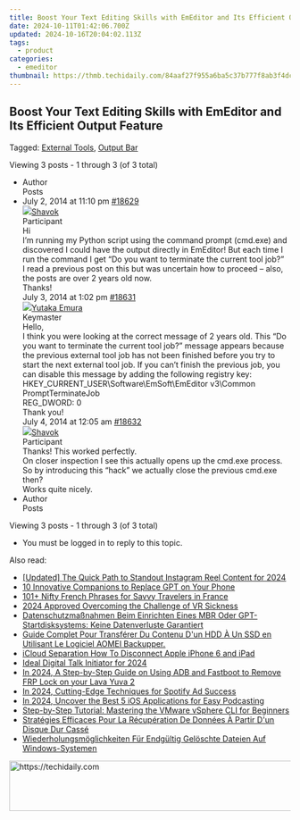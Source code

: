 ```yaml
---
title: Boost Your Text Editing Skills with EmEditor and Its Efficient Output Feature
date: 2024-10-11T01:42:06.700Z
updated: 2024-10-16T20:04:02.113Z
tags:
  - product
categories:
  - emeditor
thumbnail: https://thmb.techidaily.com/84aaf27f955a6ba5c37b777f8ab3f4dc75b3cebc10a8c5dcc535bfa16bc60ba0.jpg
---
```


## Boost Your Text Editing Skills with EmEditor and Its Efficient Output Feature

Tagged: [External Tools](https://tools.techidaily.com/emeditor/products/), [Output Bar](https://tools.techidaily.com/emeditor/products/)

Viewing 3 posts - 1 through 3 (of 3 total)

* Author  
Posts
* July 2, 2014 at 11:10 pm [#18629](https://tools.techidaily.com/emeditor/products/)  
[![](https://secure.gravatar.com/avatar/b3a0ed2c9d805d8c56f58fefc57d7709?s=80&d=identicon&r=g)Shavok](https://www.emeditor.com/forums/users/shavok/ "View Shavok's profile")  
Participant  
Hi  
I’m running my Python script using the command prompt (cmd.exe) and discovered I could have the output directly in EmEditor! But each time I run the command I get “Do you want to terminate the current tool job?”  
I read a previous post on this but was uncertain how to proceed – also, the posts are over 2 years old now.  
Thanks!  
July 3, 2014 at 1:02 pm [#18631](https://tools.techidaily.com/emeditor/products/)  
[![](https://secure.gravatar.com/avatar/a0a6377144ed3636f985d87303f65ed2?s=80&d=identicon&r=g)Yutaka Emura](https://www.emeditor.com/forums/users/yemura/ "View Yutaka Emura's profile")  
Keymaster  
Hello,  
I think you were looking at the correct message of 2 years old. This “Do you want to terminate the current tool job?” message appears because the previous external tool job has not been finished before you try to start the next external tool job. If you can’t finish the previous job, you can disable this message by adding the following registry key:  
HKEY\_CURRENT\_USER\\Software\\EmSoft\\EmEditor v3\\Common  
PromptTerminateJob  
REG\_DWORD: 0  
Thank you!  
July 4, 2014 at 12:05 am [#18632](https://tools.techidaily.com/emeditor/products/)  
[![](https://secure.gravatar.com/avatar/b3a0ed2c9d805d8c56f58fefc57d7709?s=80&d=identicon&r=g)Shavok](https://www.emeditor.com/forums/users/shavok/ "View Shavok's profile")  
Participant  
Thanks! This worked perfectly.  
On closer inspection I see this actually opens up the cmd.exe process. So by introducing this “hack” we actually close the previous cmd.exe then?  
Works quite nicely.
* Author  
Posts

Viewing 3 posts - 1 through 3 (of 3 total)

* You must be logged in to reply to this topic.

<ins class="adsbygoogle"
     style="display:block"
     data-ad-format="autorelaxed"
     data-ad-client="ca-pub-7571918770474297"
     data-ad-slot="1223367746"></ins>

<ins class="adsbygoogle"
     style="display:block"
     data-ad-client="ca-pub-7571918770474297"
     data-ad-slot="8358498916"
     data-ad-format="auto"
     data-full-width-responsive="true"></ins>

<span class="atpl-alsoreadstyle">Also read:</span>
<div><ul>
<li><a href="https://instagram-clips.techidaily.com/updated-the-quick-path-to-standout-instagram-reel-content-for-2024/"><u>[Updated] The Quick Path to Standout Instagram Reel Content for 2024</u></a></li>
<li><a href="https://tech-savvy.techidaily.com/10-innovative-companions-to-replace-gpt-on-your-phone/"><u>10 Innovative Companions to Replace GPT on Your Phone</u></a></li>
<li><a href="https://mondly-stories.techidaily.com/101plus-nifty-french-phrases-for-savvy-travelers-in-france/"><u>101+ Nifty French Phrases for Savvy Travelers in France</u></a></li>
<li><a href="https://some-guidance.techidaily.com/2024-approved-overcoming-the-challenge-of-vr-sickness/"><u>2024 Approved Overcoming the Challenge of VR Sickness</u></a></li>
<li><a href="https://win-excellent.techidaily.com/datenschutzmassnahmen-beim-einrichten-eines-mbr-oder-gpt-startdisksystems-keine-datenverluste-garantiert/"><u>Datenschutzmaßnahmen Beim Einrichten Eines MBR Oder GPT-Startdisksystems: Keine Datenverluste Garantiert</u></a></li>
<li><a href="https://win-excellent.techidaily.com/guide-complet-pour-transferer-du-contenu-dun-hdd-a-un-ssd-en-utilisant-le-logiciel-aomei-backupper/"><u>Guide Complet Pour Transférer Du Contenu D'un HDD À Un SSD en Utilisant Le Logiciel AOMEI Backupper.</u></a></li>
<li><a href="https://apple-account.techidaily.com/icloud-separation-how-to-disconnect-apple-iphone-6-and-ipad-by-drfone-ios/"><u>iCloud Separation How To Disconnect Apple iPhone 6 and iPad</u></a></li>
<li><a href="https://some-techniques.techidaily.com/ideal-digital-talk-initiator-for-2024/"><u>Ideal Digital Talk Initiator for 2024</u></a></li>
<li><a href="https://android-frp.techidaily.com/in-2024-a-step-by-step-guide-on-using-adb-and-fastboot-to-remove-frp-lock-on-your-lava-yuva-2-by-drfone-android/"><u>In 2024, A Step-by-Step Guide on Using ADB and Fastboot to Remove FRP Lock on your Lava Yuva 2</u></a></li>
<li><a href="https://fox-http.techidaily.com/in-2024-cutting-edge-techniques-for-spotify-ad-success/"><u>In 2024, Cutting-Edge Techniques for Spotify Ad Success</u></a></li>
<li><a href="https://some-skills.techidaily.com/in-2024-uncover-the-best-5-ios-applications-for-easy-podcasting/"><u>In 2024, Uncover the Best 5 iOS Applications for Easy Podcasting</u></a></li>
<li><a href="https://win-excellent.techidaily.com/step-by-step-tutorial-mastering-the-vmware-vsphere-cli-for-beginners/"><u>Step-by-Step Tutorial: Mastering the VMware vSphere CLI for Beginners</u></a></li>
<li><a href="https://win-excellent.techidaily.com/strategies-efficaces-pour-la-recuperation-de-donnees-a-partir-dun-disque-dur-casse/"><u>Stratégies Efficaces Pour La Récupération De Données À Partir D'un Disque Dur Cassé</u></a></li>
<li><a href="https://win-excellent.techidaily.com/wiederholungsmoglichkeiten-fur-endgultig-geloschte-dateien-auf-windows-systemen/"><u>Wiederholungsmöglichkeiten Für Endgültig Gelöschte Dateien Auf Windows-Systemen</u></a></li>
</ul></div>

<!-- affiliate ads begin -->
<a href="https://appsumo.8odi.net/c/5597632/2043662/7443" target="_top" id="2043662">
  <img src="//a.impactradius-go.com/display-ad/7443-2043662" border="0" alt="https://techidaily.com" width="728" height="90"/>
</a>
<img height="0" width="0" src="https://appsumo.8odi.net/i/5597632/2043662/7443" style="position:absolute;visibility:hidden;" border="0" />
<!-- affiliate ads end -->

